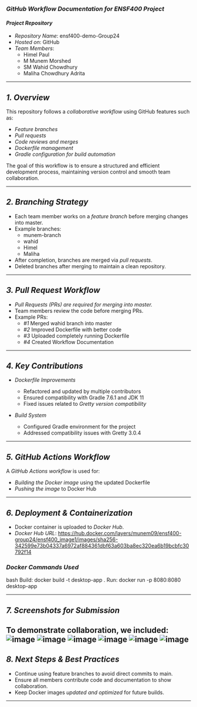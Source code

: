 ### *GitHub Workflow Documentation for ENSF400 Project*

#### *Project Repository*  
- *Repository Name*: ensf400-demo-Group24  
- *Hosted on*: GitHub  
- *Team Members*:  
  - Himel Paul  
  - M Munem Morshed
  - SM Wahid Chowdhury
  - Maliha Chowdhury Adrita
 
---

## *1. Overview*
This repository follows a *collaborative workflow* using GitHub features such as:
- *Feature branches*
- *Pull requests*
- *Code reviews and merges*
- *Dockerfile management*
- *Gradle configuration for build automation*

The goal of this workflow is to ensure a structured and efficient development process, maintaining version control and smooth team collaboration.

---

## *2. Branching Strategy*
- Each team member works on a *feature branch* before merging changes into master.
- Example branches:
  - munem-branch
  - wahid
  - Himel
  - Maliha
- After completion, branches are merged via *pull requests*.
- Deleted branches after merging to maintain a clean repository.

---

## *3. Pull Request Workflow*
- *Pull Requests (PRs) are required for merging into master.*
- Team members review the code before merging PRs.
- Example PRs:
  - *#1* Merged wahid branch into master
  - *#2* Improved Dockerfile with better code
  - *#3* Uploaded completely running Dockerfile
  - *#4* Created Workflow Documentation

---

## *4. Key Contributions*
- *Dockerfile Improvements*
  - Refactored and updated by multiple contributors 
  - Ensured compatibility with Gradle 7.6.1 and JDK 11
  - Fixed issues related to *Gretty version compatibility*

- *Build System*
  - Configured Gradle environment for the project
  - Addressed compatibility issues with Gretty 3.0.4

---

## *5. GitHub Actions Workflow*
A *GitHub Actions workflow* is used for:
- *Building the Docker image* using the updated Dockerfile
- *Pushing the image* to Docker Hub

---

## *6. Deployment & Containerization*
- Docker container is uploaded to *Docker Hub*.
- *Docker Hub URL*: https://hub.docker.com/layers/munem09/ensf400-group24/ensf400_image1/images/sha256-342599e73b04337a6972af884361dbf63a603ba8ec320ea6b19bcbfc30792f14

### *Docker Commands Used*
bash
Build: docker build -t desktop-app .
Run:  docker run -p 8080:8080 desktop-app


---

## *7. Screenshots for Submission*
To demonstrate collaboration, we included:
![image](https://github.com/smw989/ensf400-demo-Group24/blob/master/Activity_images/A1.jpg?raw=true)
![image](https://github.com/smw989/ensf400-demo-Group24/blob/master/Activity_images/A2.jpg?raw=true)
![image](https://github.com/smw989/ensf400-demo-Group24/blob/master/Activity_images/A3.jpg?raw=true)
![image](https://github.com/smw989/ensf400-demo-Group24/blob/master/Activity_images/A4.jpeg?raw=true)
![image](https://github.com/smw989/ensf400-demo-Group24/blob/master/Activity_images/A5.jpeg?raw=true)
![image](https://github.com/smw989/ensf400-demo-Group24/blob/master/Activity_images/download_image.jpg?raw=true)
---

## *8. Next Steps & Best Practices*
- Continue using feature branches to avoid direct commits to main.
- Ensure all members contribute code and documentation to show collaboration.
- Keep Docker images *updated and optimized* for future builds.

---

